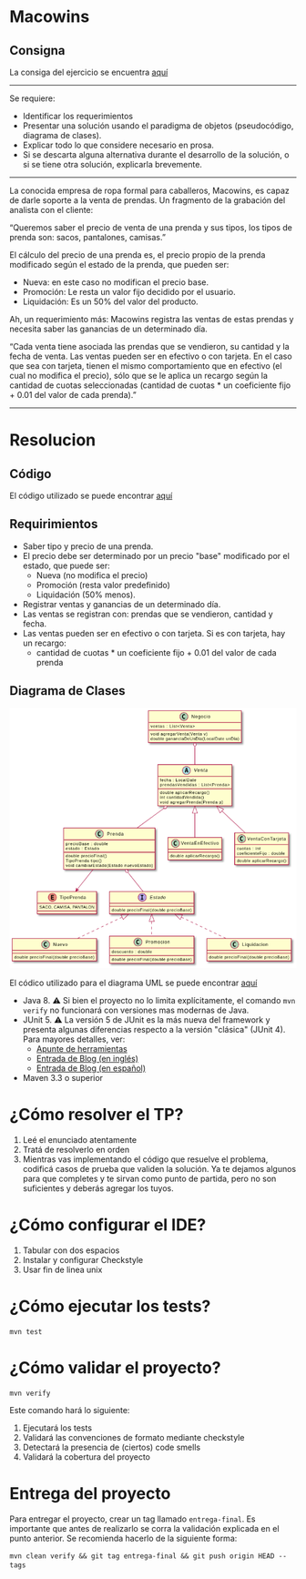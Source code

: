 # Macowins

## Consigna

La consiga del ejercicio se
encuentra [aquí](https://docs.google.com/document/d/1mjWKl9YH9Bb39iIUl1bQj_xhx_-CjCAMpcAXRqKhVjU/edit)

-----

Se requiere:

* Identificar los requerimientos
* Presentar una solución usando el paradigma de objetos (pseudocódigo, diagrama de clases).
* Explicar todo lo que considere necesario en prosa.
* Si se descarta alguna alternativa durante el desarrollo de la solución, o si se tiene otra solución, explicarla
  brevemente.

---
La conocida empresa de ropa formal para caballeros, Macowins, es capaz de darle soporte a la venta de prendas. Un
fragmento de la grabación del analista con el cliente:

“Queremos saber el precio de venta de una prenda y sus tipos, los tipos de prenda son: sacos, pantalones, camisas.”

El cálculo del precio de una prenda es, el precio propio de la prenda modificado según el estado de la prenda, que
pueden ser:

* Nueva: en este caso no modifican el precio base.
* Promoción: Le resta un valor fijo decidido por el usuario.
* Liquidación: Es un 50% del valor del producto.

Ah, un requerimiento más: Macowins registra las ventas de estas prendas y necesita saber las ganancias de un determinado
día.

“Cada venta tiene asociada las prendas que se vendieron, su cantidad y la fecha de venta. Las ventas pueden ser en
efectivo o con tarjeta. En el caso que sea con tarjeta, tienen el mismo comportamiento que en efectivo (el cual no
modifica el precio), sólo que se le aplica un recargo según la cantidad de cuotas seleccionadas
(cantidad de cuotas * un coeficiente fijo + 0.01 del valor de cada prenda).”

---

# Resolucion

## Código

El código utilizado se puede encontrar [aquí](src/main/java/domain/ropa/)

## Requirimientos

- Saber tipo y precio de una prenda.
- El precio debe ser determinado por un precio "base" modificado por el estado, que puede ser:
    * Nueva (no modifica el precio)
    * Promoción (resta valor predefinido)
    * Liquidación (50% menos).
- Registrar ventas y ganancias de un determinado día.
- Las ventas se registran con: prendas que se vendieron, cantidad y fecha.
- Las ventas pueden ser en efectivo o con tarjeta. Si es con tarjeta, hay un recargo:
    * cantidad de cuotas * un coeficiente fijo + 0.01 del valor de cada prenda

## Diagrama de Clases

![Diagrama UML](DiagramaUML.png)

El códico utilizado para el diagrama UML se puede encontrar [aquí](DiagramaDeObjetos.puml)

* Java 8. :warning: Si bien el proyecto no lo limita explícitamente, el comando `mvn verify` no funcionará con versiones
  mas modernas de Java.
* JUnit 5. :warning: La versión 5 de JUnit es la más nueva del framework y presenta algunas diferencias respecto a la
  versión "clásica" (JUnit 4). Para mayores detalles, ver:
    * [Apunte de herramientas](https://docs.google.com/document/d/1VYBey56M0UU6C0689hAClAvF9ILE6E7nKIuOqrRJnWQ/edit#heading=h.dnwhvummp994)
    * [Entrada de Blog (en inglés)](https://www.baeldung.com/junit-5-migration)
    * [Entrada de Blog (en español)](https://www.paradigmadigital.com/dev/nos-espera-junit-5/)
* Maven 3.3 o superior

# ¿Cómo resolver el TP?

1. Leé el enunciado atentamente
2. Tratá de resolverlo en orden
3. Mientras vas implementando el código que resuelve el problema, codificá casos de prueba que validen la solución. Ya
   te dejamos algunos para que completes y te sirvan como punto de partida, pero no son suficientes y deberás agregar
   los tuyos.

# ¿Cómo configurar el IDE?

1. Tabular con dos espacios
2. Instalar y configurar Checkstyle
3. Usar fin de linea unix

# ¿Cómo ejecutar los tests?

```
mvn test
```

# ¿Cómo validar el proyecto?

```
mvn verify
```

Este comando hará lo siguiente:

1. Ejecutará los tests
2. Validará las convenciones de formato mediante checkstyle
3. Detectará la presencia de (ciertos) code smells
4. Validará la cobertura del proyecto

# Entrega del proyecto

Para entregar el proyecto, crear un tag llamado `entrega-final`. Es importante que antes de realizarlo se corra la
validación
explicada en el punto anterior. Se recomienda hacerlo de la siguiente forma:

```
mvn clean verify && git tag entrega-final && git push origin HEAD --tags
```
